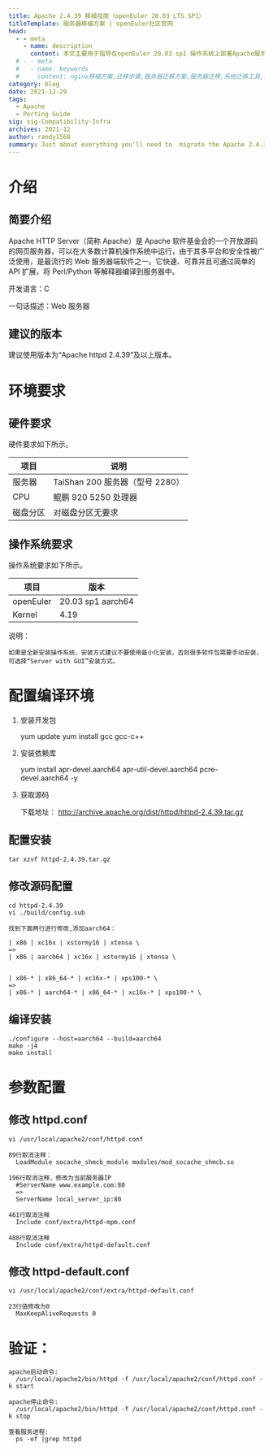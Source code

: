 ```yaml
---
title: Apache 2.4.39 移植指南（openEuler 20.03 LTS SP1）
titleTemplate: 服务器移植方案 | openEuler社区官网
head:
  - - meta
    - name: description
      content: 本文主要用于指导在openEuler 20.03 sp1 操作系统上部署Apache服务器。想要了解更多服务器移植相关内容，欢迎访问openEuler官网。
  # - - meta
  #   - name: keywords
  #     content: nginx移植方案,迁移步骤,服务器迁移方案,服务器迁移,系统迁移工具,迁移工具
category: blog
date: 2021-12-29
tags:
  - Apache
  - Porting Guide
sig: sig-Compatibility-Infra
archives: 2021-12
author: randy1568
summary: Just about everything you'll need to  migrate the Apache 2.4.39
---
```



# 介绍

## 简要介绍

Apache HTTP Server（简称 Apache）是 Apache 软件基金会的一个开放源码的网页服务器，可以在大多数计算机操作系统中运行，由于其多平台和安全性被广泛使用，是最流行的 Web 服务器端软件之一。它快速、可靠并且可通过简单的 API 扩展，将 Perl/Python 等解释器编译到服务器中。

开发语言：C

一句话描述：Web 服务器

## 建议的版本

建议使用版本为“Apache httpd 2.4.39”及以上版本。

# 环境要求

## 硬件要求

硬件要求如下所示。

| 项目     | 说明                            |
| -------- | ------------------------------- |
| 服务器   | TaiShan 200 服务器（型号 2280） |
| CPU      | 鲲鹏 920 5250 处理器            |
| 磁盘分区 | 对磁盘分区无要求                |

## 操作系统要求

操作系统要求如下所示。

| 项目      | 版本              |
| --------- | ----------------- |
| openEuler | 20.03 sp1 aarch64 |
| Kernel    | 4.19              |

说明：

    如果是全新安装操作系统，安装方式建议不要使用最小化安装，否则很多软件包需要手动安装，可选择“Server with GUI”安装方式。

# 配置编译环境

1. 安装开发包

   yum update
   yum install gcc gcc-c++

2. 安装依赖库

   yum install apr-devel.aarch64 apr-util-devel.aarch64 pcre-devel.aarch64 -y

3. 获取源码

   下载地址： http://archive.apache.org/dist/httpd/httpd-2.4.39.tar.gz

## 配置安装

    tar xzvf httpd-2.4.39.tar.gz

## 修改源码配置

    cd httpd-2.4.39
    vi ./build/config.sub

    找到下面两行进行修改,添加aarch64：

    | x86 | xc16x | xstormy16 | xtensa \
    =>
    | x86 | aarch64 | xc16x | xstormy16 | xtensa \


    | x86-* | x86_64-* | xc16x-* | xps100-* \
    =>
    | x86-* | aarch64-* | x86_64-* | xc16x-* | xps100-* \

## 编译安装

    ./configure --host=aarch64 --build=aarch64
    make -j4
    make install

# 参数配置

## 修改 httpd.conf

    vi /usr/local/apache2/conf/httpd.conf

    89行取消注释：
      LoadModule socache_shmcb_module modules/mod_socache_shmcb.so

    196行取消注释，修改为当前服务器IP
      #ServerName www.example.com:80
      =>
      ServerName local_server_ip:80

    461行取消注释
      Include conf/extra/httpd-mpm.conf

    488行取消注释
      Include conf/extra/httpd-default.conf

## 修改 httpd-default.conf

    vi /usr/local/apache2/conf/extra/httpd-default.conf

    23行值修改为0
      MaxKeepAliveRequests 0

# 验证：

    apache启动命令:
      /usr/local/apache2/bin/httpd -f /usr/local/apache2/conf/httpd.conf -k start

    apache停止命令:
      /usr/local/apache2/bin/httpd -f /usr/local/apache2/conf/httpd.conf -k stop

    查看服务进程:
      ps -ef |grep httpd
